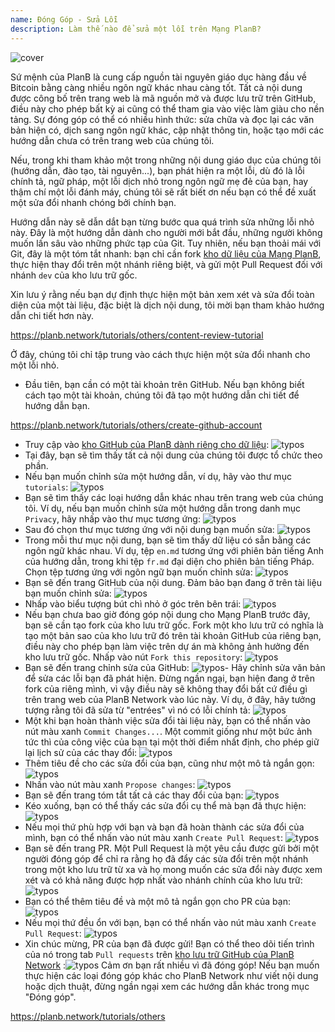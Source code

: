 ```yaml
---
name: Đóng Góp - Sửa Lỗi
description: Làm thế nào để sửa một lỗi trên Mạng PlanB?
---
```

![cover](assets/cover.webp)

Sứ mệnh của PlanB là cung cấp nguồn tài nguyên giáo dục hàng đầu về Bitcoin bằng càng nhiều ngôn ngữ khác nhau càng tốt. Tất cả nội dung được công bố trên trang web là mã nguồn mở và được lưu trữ trên GitHub, điều này cho phép bất kỳ ai cũng có thể tham gia vào việc làm giàu cho nền tảng. Sự đóng góp có thể có nhiều hình thức: sửa chữa và đọc lại các văn bản hiện có, dịch sang ngôn ngữ khác, cập nhật thông tin, hoặc tạo mới các hướng dẫn chưa có trên trang web của chúng tôi.

Nếu, trong khi tham khảo một trong những nội dung giáo dục của chúng tôi (hướng dẫn, đào tạo, tài nguyên...), bạn phát hiện ra một lỗi, dù đó là lỗi chính tả, ngữ pháp, một lỗi dịch nhỏ trong ngôn ngữ mẹ đẻ của bạn, hay thậm chí một lỗi đánh máy, chúng tôi sẽ rất biết ơn nếu bạn có thể đề xuất một sửa đổi nhanh chóng bởi chính bạn.

Hướng dẫn này sẽ dẫn dắt bạn từng bước qua quá trình sửa những lỗi nhỏ này. Đây là một hướng dẫn dành cho người mới bắt đầu, những người không muốn lấn sâu vào những phức tạp của Git. Tuy nhiên, nếu bạn thoải mái với Git, đây là một tóm tắt nhanh: bạn chỉ cần fork [kho dữ liệu của Mạng PlanB](https://github.com/DecouvreBitcoin/sovereign-university-data), thực hiện thay đổi trên một nhánh riêng biệt, và gửi một Pull Request đối với nhánh `dev` của kho lưu trữ gốc.

Xin lưu ý rằng nếu bạn dự định thực hiện một bản xem xét và sửa đổi toàn diện của một tài liệu, đặc biệt là dịch nội dung, tôi mời bạn tham khảo hướng dẫn chi tiết hơn này.

https://planb.network/tutorials/others/content-review-tutorial

 Ở đây, chúng tôi chỉ tập trung vào cách thực hiện một sửa đổi nhanh cho một lỗi nhỏ.

- Đầu tiên, bạn cần có một tài khoản trên GitHub. Nếu bạn không biết cách tạo một tài khoản, chúng tôi đã tạo một hướng dẫn chi tiết để hướng dẫn bạn.

https://planb.network/tutorials/others/create-github-account


- Truy cập vào [kho GitHub của PlanB dành riêng cho dữ liệu](https://github.com/DecouvreBitcoin/sovereign-university-data):
![typos](assets/01.webp)
- Tại đây, bạn sẽ tìm thấy tất cả nội dung của chúng tôi được tổ chức theo phần.
- Nếu bạn muốn chỉnh sửa một hướng dẫn, ví dụ, hãy vào thư mục `tutorials`:
![typos](assets/02.webp)
- Bạn sẽ tìm thấy các loại hướng dẫn khác nhau trên trang web của chúng tôi. Ví dụ, nếu bạn muốn chỉnh sửa một hướng dẫn trong danh mục `Privacy`, hãy nhấp vào thư mục tương ứng:
![typos](assets/03.webp)
- Sau đó chọn thư mục tương ứng với nội dung bạn muốn sửa:
![typos](assets/04.webp)
- Trong mỗi thư mục nội dung, bạn sẽ tìm thấy dữ liệu có sẵn bằng các ngôn ngữ khác nhau. Ví dụ, tệp `en.md` tương ứng với phiên bản tiếng Anh của hướng dẫn, trong khi tệp `fr.md` đại diện cho phiên bản tiếng Pháp. Chọn tệp tương ứng với ngôn ngữ bạn muốn chỉnh sửa: ![typos](assets/05.webp)
- Bạn sẽ đến trang GitHub của nội dung. Đảm bảo bạn đang ở trên tài liệu bạn muốn chỉnh sửa: ![typos](assets/06.webp)
- Nhấp vào biểu tượng bút chì nhỏ ở góc trên bên trái: ![typos](assets/07.webp)
- Nếu bạn chưa bao giờ đóng góp nội dung cho Mạng PlanB trước đây, bạn sẽ cần tạo fork của kho lưu trữ gốc. Fork một kho lưu trữ có nghĩa là tạo một bản sao của kho lưu trữ đó trên tài khoản GitHub của riêng bạn, điều này cho phép bạn làm việc trên dự án mà không ảnh hưởng đến kho lưu trữ gốc. Nhấp vào nút `Fork this repository`: ![typos](assets/08.webp)
- Bạn sẽ đến trang chỉnh sửa của GitHub: ![typos](assets/09.webp)- Hãy chỉnh sửa văn bản để sửa các lỗi bạn đã phát hiện. Đừng ngần ngại, bạn hiện đang ở trên fork của riêng mình, vì vậy điều này sẽ không thay đổi bất cứ điều gì trên trang web của PlanB Network vào lúc này. Ví dụ, ở đây, hãy tưởng tượng rằng tôi đã sửa từ "entrées" vì nó có lỗi chính tả: ![typos](assets/10.webp)
- Một khi bạn hoàn thành việc sửa đổi tài liệu này, bạn có thể nhấn vào nút màu xanh `Commit Changes...`. Một commit giống như một bức ảnh tức thì của công việc của bạn tại một thời điểm nhất định, cho phép giữ lại lịch sử của các thay đổi: ![typos](assets/11.webp)
- Thêm tiêu đề cho các sửa đổi của bạn, cũng như một mô tả ngắn gọn: ![typos](assets/12.webp)
- Nhấn vào nút màu xanh `Propose changes`: ![typos](assets/13.webp)
- Bạn sẽ đến trang tóm tắt tất cả các thay đổi của bạn: ![typos](assets/14.webp)
- Kéo xuống, bạn có thể thấy các sửa đổi cụ thể mà bạn đã thực hiện: ![typos](assets/15.webp)
- Nếu mọi thứ phù hợp với bạn và bạn đã hoàn thành các sửa đổi của mình, bạn có thể nhấn vào nút màu xanh `Create Pull Request`: ![typos](assets/16.webp)
- Bạn sẽ đến trang PR. Một Pull Request là một yêu cầu được gửi bởi một người đóng góp để chỉ ra rằng họ đã đẩy các sửa đổi trên một nhánh trong một kho lưu trữ từ xa và họ mong muốn các sửa đổi này được xem xét và có khả năng được hợp nhất vào nhánh chính của kho lưu trữ: ![typos](assets/17.webp)
- Bạn có thể thêm tiêu đề và một mô tả ngắn gọn cho PR của bạn: ![typos](assets/18.webp)
- Nếu mọi thứ đều ổn với bạn, bạn có thể nhấn vào nút màu xanh `Create Pull Request`: ![typos](assets/19.webp)
- Xin chúc mừng, PR của bạn đã được gửi! Bạn có thể theo dõi tiến trình của nó trong tab `Pull requests` trên [kho lưu trữ GitHub của PlanB Network](https://github.com/DecouvreBitcoin/sovereign-university-data/pulls) :![typos](assets/20.webp)
Cảm ơn bạn rất nhiều vì đã đóng góp! Nếu bạn muốn thực hiện các loại đóng góp khác cho PlanB Network như viết nội dung hoặc dịch thuật, đừng ngần ngại xem các hướng dẫn khác trong mục "Đóng góp".

https://planb.network/tutorials/others

